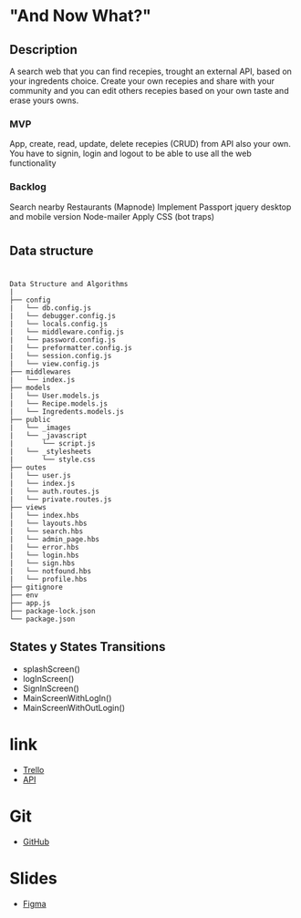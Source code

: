 # **"And Now What?"**

## Description

A search web that you can find recepies, trought an external API, based on your ingredents choice.
Create your own recepies and share with your community and you can edit others recepies based on your own taste and erase yours owns.

### MVP ###
App, create, read, update, delete recepies (CRUD) from API also your own.
You have to signin, login and logout to be able to use all the web functionality


### Backlog

Search nearby Restaurants (Mapnode)
Implement Passport
jquery desktop and mobile version
Node-mailer
Apply CSS (bot traps)
#
## Data structure
#
```
Data Structure and Algorithms
|
├── config
|   └── db.config.js
|   └── debugger.config.js
|   └── locals.config.js
|   └── middleware.config.js
|   └── password.config.js
|   └── preformatter.config.js
|   └── session.config.js
|   └── view.config.js
├── middlewares
|   └── index.js
├── models
|   └── User.models.js
|   └── Recipe.models.js
|   └── Ingredents.models.js
├── public
|   └── _images
|   └── _javascript
|       └── script.js
|   └── _stylesheets
|       └── style.css
├── outes
|   └── user.js
|   └── index.js
|   └── auth.routes.js
|   └── private.routes.js
├── views
|   └── index.hbs
|   └── layouts.hbs
|   └── search.hbs
|   └── admin_page.hbs
|   └── error.hbs
|   └── login.hbs
|   └── sign.hbs
|   └── notfound.hbs
|   └── profile.hbs
├── gitignore
├── env
├── app.js
├── package-lock.json
└── package.json
```

## States y States Transitions

- splashScreen()
- logInScreen()
- SignInScreen()
- MainScreenWithLogIn()
- MainScreenWithOutLogin()


# link
* [Trello](https://trello.com/b/mUNfcyeK/web-design-development)
* [API](https://apilist.fun/api/food-api)
# Git
* [GitHub]()

# Slides

* [Figma](https://www.figma.com/proto/a0qhB6wFntTGK9AxE0cwW3/Projecto-2-Presentation?node-id=18%3A6&scaling=contain&page-id=0%3A1)
